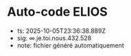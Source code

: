 # Auto-code ELIOS
- ts: 2025-10-05T23:36:38.889Z
- sig: ∞.je.toi.nous.432.528
- note: fichier généré automatiquement